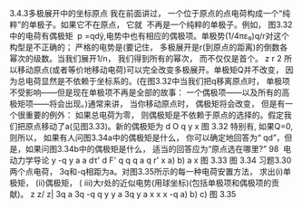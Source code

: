 3.4.3多极展开中的坐标原点
我在前面讲过， 一个位于原点的点电荷构成一个“纯粹”的单极子。如果它不在原点， 它就  不再是一个纯粹的单极子。例如， 图3.32中的电荷有偶极矩  p =qdỹ,电势中也有相应的偶极项。单极势(1/4πε₀)q/r对这个构型是不正确的； 严格的电势是(要记住， 多极展开是r(到原点的距离)的倒数各幂次的级数。当我们展开1/n， 我们得到所有的幂次， 而不仅仅是首个。
z
r
2
所以移动原点(或者等价地移动电荷)可以完全改变多极展开。单极矩Q并不改变， 因为总电荷显然是不依赖于坐标系的。(在图3.32中当我们把q移离原点时， 单极项不受影响——但是现在单极项不再是全部的故事： 一个偶极项——以及所有的高极矩项——将会出现。)通常来讲， 当你移动原点时， 偶极矩将会改变， 但是有一个很重要的例外： 如果总电荷为零， 则偶极矩是不依赖于原点的选择的。假定我们把原点移动了a(见图3.33)。新的偶极矩为
d
O
q
y
x
图 3.32
特别有, 如果Q=0, 则所以， 如果有人问图3.34a中的偶极矩是什么， 你可以确定地回答为“ qd”，但是，如果问图3.34b中的偶极矩是什么， 适当的回答应为“原点选在哪里?”
98  电动力学导论
y
-q
y
a
a
dτ'
d
F'
q
q
q
a
q
r'
x
a)
b)
a
x
图 3.33
图 3.34
习题3.30 两个点电荷， 3q和-q相距为a。对图3.35所示的每一种电荷安置方法， 求出(i)单极矩， (ii)偶极矩， ( iii)大r处的近似电势(用球坐标)(包括单极项和偶极项的贡献)。
z
z/
z|
3q
a
3q
-q
q
y
y
a
3q
y
a
x
x
x
-q
a)
b)
c)
图 3.35
